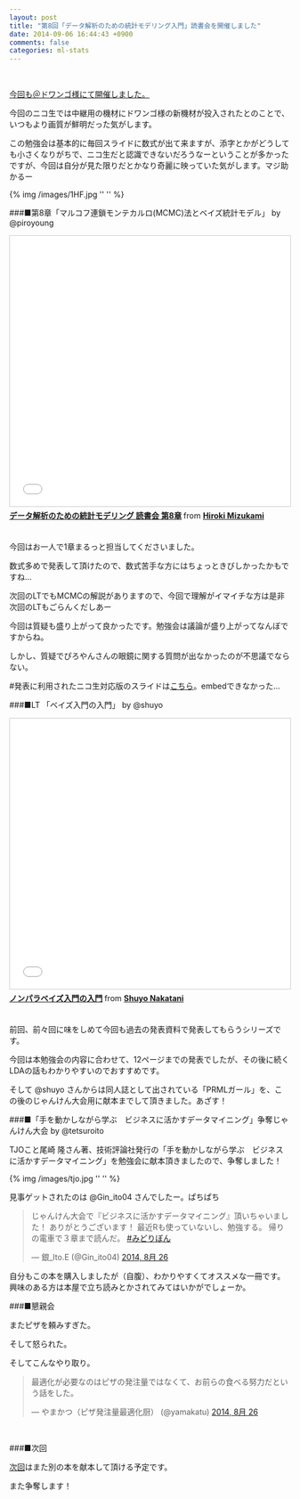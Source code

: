 ```yaml
---
layout: post
title: "第8回「データ解析のための統計モデリング入門」読書会を開催しました"
date: 2014-09-06 16:44:43 +0900
comments: false
categories: ml-stats
---
```


<br/>

<a href="http://connpass.com/event/8180/">今回も＠ドワンゴ様にて開催しました。</a>
<!-- more -->

今回のニコ生では中継用の機材にドワンゴ様の新機材が投入されたとのことで、いつもより画質が鮮明だった気がします。

この勉強会は基本的に毎回スライドに数式が出て来ますが、添字とかがどうしても小さくなりがちで、ニコ生だと認識できないだろうなーということが多かったですが、今回は自分が見た限りだとかなり奇麗に映っていた気がします。マジ助かるー

{% img /images/1HF.jpg '' '' %}
<br/>

###■第8章「マルコフ連鎖モンテカルロ(MCMC)法とベイズ統計モデル」 by @piroyoung

<iframe src="//www.slideshare.net/slideshow/embed_code/38302887" width="597" height="486" frameborder="0" marginwidth="0" marginheight="0" scrolling="no" style="border:1px solid #CCC; border-width:1px; margin-bottom:5px; max-width: 100%;" allowfullscreen> </iframe> <div style="margin-bottom:5px"> <strong> <a href="https://www.slideshare.net/piroyoung/8-38302887" title="データ解析のための統計モデリング 読書会 第8章" target="_blank">データ解析のための統計モデリング 読書会 第8章</a> </strong> from <strong><a href="http://www.slideshare.net/piroyoung" target="_blank">Hiroki Mizukami</a></strong> </div>
<br/>

今回はお一人で1章まるっと担当してくださいました。

数式多めで発表して頂けたので、数式苦手な方にはちょっときびしかったかもですね…

次回のLTでもMCMCの解説がありますので、今回で理解がイマイチな方は是非次回のLTもごらんくだしあー

今回は質疑も盛り上がって良かったです。勉強会は議論が盛り上がってなんぼですからね。

しかし、質疑でぴろやんさんの眼鏡に関する質問が出なかったのが不思議でならない。

\#発表に利用されたニコ生対応版のスライドは<a href="http://www.slideshare.net/piroyoung/8-38333857">こちら</a>。embedできなかった…
<br/>

###■LT 「ベイズ入門の入門」 by @shuyo

<iframe src="//www.slideshare.net/slideshow/embed_code/15098006" width="597" height="486" frameborder="0" marginwidth="0" marginheight="0" scrolling="no" style="border:1px solid #CCC; border-width:1px; margin-bottom:5px; max-width: 100%;" allowfullscreen> </iframe> <div style="margin-bottom:5px"> <strong> <a href="https://www.slideshare.net/shuyo/ss-15098006" title="ノンパラベイズ入門の入門" target="_blank">ノンパラベイズ入門の入門</a> </strong> from <strong><a href="http://www.slideshare.net/shuyo" target="_blank">Shuyo Nakatani</a></strong> </div>
<br/>

前回、前々回に味をしめて今回も過去の発表資料で発表してもらうシリーズです。

今回は本勉強会の内容に合わせて、12ページまでの発表でしたが、その後に続くLDAの話もわかりやすいのでおすすめです。

そして @shuyo さんからは同人誌として出されている「PRMLガール」を、この後のじゃんけん大会用に献本までして頂きました。あざす！
<br/>

###■「手を動かしながら学ぶ　ビジネスに活かすデータマイニング」争奪じゃんけん大会 by @tetsuroito

TJOこと尾崎 隆さん著、技術評論社発行の「手を動かしながら学ぶ　ビジネスに活かすデータマイニング」を勉強会に献本頂きましたので、争奪しました！

{% img /images/tjo.jpg '' '' %}
<br/>

見事ゲットされたのは @Gin_ito04 さんでしたー。ぱちぱち

<blockquote class="twitter-tweet" lang="ja"><p>じゃんけん大会で『ビジネスに活かすデータマイニング』頂いちゃいました！&#10;ありがとうございます！&#10;最近Rも使っていないし、勉強する。&#10;帰りの電車で３章まで読んだ。 <a href="https://twitter.com/hashtag/%E3%81%BF%E3%81%A9%E3%82%8A%E3%81%BC%E3%82%93?src=hash">#みどりぼん</a></p>&mdash; 銀_Ito.E (@Gin_ito04) <a href="https://twitter.com/Gin_ito04/status/504263537015795712">2014, 8月 26</a></blockquote>
<script async src="//platform.twitter.com/widgets.js" charset="utf-8"></script>

自分もこの本を購入しましたが（自腹）、わかりやすくてオススメな一冊です。興味のある方は本屋で立ち読みとかされてみてはいかがでしょーか。
<br/>

###■懇親会

またピザを頼みすぎた。

そして怒られた。

そしてこんなやり取り。

<blockquote class="twitter-tweet" lang="ja"><p>最適化が必要なのはピザの発注量ではなくて、お前らの食べる努力だという話をした。</p>&mdash; やまかつ（ピザ発注量最適化厨） (@yamakatu) <a href="https://twitter.com/yamakatu/status/504263761578827776">2014, 8月 26</a></blockquote>
<script async src="//platform.twitter.com/widgets.js" charset="utf-8"></script>
<br/>

###■次回

<a href="http://connpass.com/event/8324/">次回</a>はまた別の本を献本して頂ける予定です。

また争奪します！


